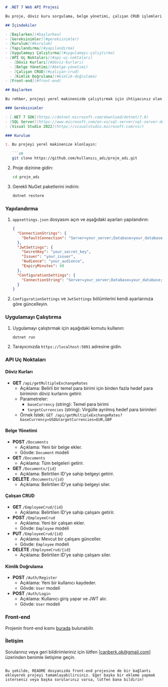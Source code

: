 
```markdown
# .NET 7 Web API Projesi

Bu proje, döviz kuru sorgulama, belge yönetimi, çalışan CRUD işlemleri ve JWT ile kullanıcı kimlik doğrulama gibi çeşitli işlevler sağlayan bir .NET 7 Web API uygulamasıdır.

## İçindekiler

- [Başlarken](#başlarken)
- [Gereksinimler](#gereksinimler)
- [Kurulum](#kurulum)
- [Yapılandırma](#yapılandırma)
- [Uygulamayı Çalıştırma](#uygulamayı-çalıştırma)
- [API Uç Noktaları](#api-uç-noktaları)
  - [Döviz Kurları](#döviz-kurları)
  - [Belge Yönetimi](#belge-yönetimi)
  - [Çalışan CRUD](#çalışan-crud)
  - [Kimlik Doğrulama](#kimlik-doğrulama)
- [Front-end](#front-end)

## Başlarken

Bu rehber, projeyi yerel makinenizde çalıştırmak için ihtiyacınız olan adımları içerir.

### Gereksinimler

- [.NET 7 SDK](https://dotnet.microsoft.com/download/dotnet/7.0)
- [SQL Server](https://www.microsoft.com/en-us/sql-server/sql-server-downloads)
- [Visual Studio 2022](https://visualstudio.microsoft.com/vs/)

### Kurulum

1. Bu projeyi yerel makinenize klonlayın:

   ```sh
   git clone https://github.com/kullanıcı_adı/proje_adı.git
   ```

2. Proje dizinine gidin:

   ```sh
   cd proje_adı
   ```

3. Gerekli NuGet paketlerini indirin:

   ```sh
   dotnet restore
   ```

### Yapılandırma

1. `appsettings.json` dosyasını açın ve aşağıdaki ayarları yapılandırın:

   ```json
   {
     "ConnectionStrings": {
       "DefaultConnection": "Server=your_server;Database=your_database;User Id=your_user;Password=your_password;"
     },
     "JwtSettings": {
       "SecretKey": "your_secret_key",
       "Issuer": "your_issuer",
       "Audience": "your_audience",
       "ExpiryMinutes": 60
     },
     "ConfigurationSettings": {
       "ConnectionString": "Server=your_server;Database=your_database;User Id=your_user;Password=your_password;"
     }
   }
   ```

2. `ConfigurationSettings` ve `JwtSettings` bölümlerini kendi ayarlarınıza göre güncelleyin.

### Uygulamayı Çalıştırma

1. Uygulamayı çalıştırmak için aşağıdaki komutu kullanın:

   ```sh
   dotnet run
   ```

2. Tarayıcınızda `https://localhost:5001` adresine gidin.

### API Uç Noktaları

#### Döviz Kurları

- **GET** `/api/getMultipleExchangeRates`
  - Açıklama: Belirli bir temel para birimi için birden fazla hedef para biriminin döviz kurlarını getirir.
  - Parametreler:
    - `baseCurrency` (string): Temel para birimi
    - `targetCurrencies` (string): Virgülle ayrılmış hedef para birimleri
  - Örnek İstek: `GET /api/getMultipleExchangeRates?baseCurrency=USD&targetCurrencies=EUR,GBP`

#### Belge Yönetimi

- **POST** `/Documents`
  - Açıklama: Yeni bir belge ekler.
  - Gövde: `Document` modeli
- **GET** `/Documents`
  - Açıklama: Tüm belgeleri getirir.
- **GET** `/Documents/{id}`
  - Açıklama: Belirtilen ID'ye sahip belgeyi getirir.
- **DELETE** `/Documents/{id}`
  - Açıklama: Belirtilen ID'ye sahip belgeyi siler.

#### Çalışan CRUD

- **GET** `/EmployeeCrud/{id}`
  - Açıklama: Belirtilen ID'ye sahip çalışanı getirir.
- **POST** `/EmployeeCrud`
  - Açıklama: Yeni bir çalışan ekler.
  - Gövde: `Employee` modeli
- **PUT** `/EmployeeCrud/{id}`
  - Açıklama: Mevcut bir çalışanı günceller.
  - Gövde: `Employee` modeli
- **DELETE** `/EmployeeCrud/{id}`
  - Açıklama: Belirtilen ID'ye sahip çalışanı siler.

#### Kimlik Doğrulama

- **POST** `/Auth/Register`
  - Açıklama: Yeni bir kullanıcı kaydeder.
  - Gövde: `User` modeli
- **POST** `/Auth/Login`
  - Açıklama: Kullanıcı giriş yapar ve JWT alır.
  - Gövde: `User` modeli

### Front-end

Projenin front-end kısmı [burada]([https://github.com/kullanıcı_adı/front_end_proje_adı](https://github.com/ahmedcanberkok/react-practice)) bulunabilir.

### İletişim

Sorularınız veya geri bildirimleriniz için lütfen [canberk.ok@gmail.com] üzerinden benimle iletişime geçin.
```

Bu şekilde, README dosyanızda front-end projesine de bir bağlantı ekleyerek projeyi tamamlayabilirsiniz. Eğer başka bir ekleme yapmak isterseniz veya başka sorularınız varsa, lütfen bana bildirin!
